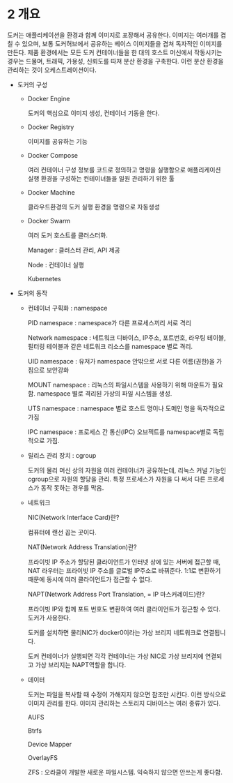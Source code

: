 # 2 개요

도커는 애플리케이션을 환경과 함께 이미지로 포장해서 공유한다. 이미지는 여러개를 겹칠 수 있으며, 보통 도커허브에서 공유하는 베이스 이미지들을 겹쳐 독자적인 이미지를 만든다. 제품 환경에서는 모든 도커 컨테이너들을 한 대의 호스트 머신에서 작동시키는 경우는 드물며, 트래픽, 가용성, 신뢰도를 따져 분산 환경을 구축한다. 이런 분산 환경을 관리하는 것이 오케스트레이션이다.

- 도커의 구성
    - Docker Engine
        
        도커의 핵심으로 이미지 생성, 컨테이너 기동을 한다.
        
    - Docker Registry
        
        이미지를 공유하는 기능
        
    - Docker Compose
        
        여러 컨테이너 구성 정보를 코드로 정의하고 명령을 실행함으로 애플리케이션 실행 환경을 구성하는 컨테이너들을 일원 관리하기 위한 툴
        
    - Docker Machine
        
        클라우드환경의 도커 실행 환경을 명령으로 자동생성
        
    - Docker Swarm
        
        여러 도커  호스트를 클러스터화.
        
        Manager : 클러스터 관리, API 제공
        
        Node : 컨테이너 실행
        
        Kubernetes
        
- 도커의 동작
    - 컨테이너 구획화 : namespace
        
        PID namespace : namespace가 다른 프로세스끼리 서로 격리
        
        Network namespace : 네트워크 디바이스, IP주소, 포트번호, 라우팅 테이블, 필터링 테이블과 같은 네트워크 리소스를 namespace 별로 격리.
        
        UID namespace : 유저가 namespace 안밖으로 서로 다른 이름(권한)을 가짐으로 보안강화
        
        MOUNT namespace : 리눅스의 파일시스템을 사용하기 위해 마운트가 필요함. namespace 별로 격리된 가상의 파일 시스템을 생성.
        
        UTS namespace : namespace 별로 호스트 명이나 도메인 명을 독자적으로 가짐
        
        IPC namespace : 프로세스 간 통신(IPC) 오브젝트를 namespace별로 독립적으로 가짐.
        
    - 릴리스 관리 장치 : cgroup
        
        도커의 물리 머신 상의 자원을 여러 컨테이너가 공유하는데, 리눅스 커널 기능인 cgroup으로 자원의 할당을 관리. 특정 프로세스가 자원을 다 써서 다른 프로세스가 동작 못하는 경우를 막음.
        
    - 네트워크
        
        NIC(Network Interface Card)란?
        
        컴퓨터에 랜선 꼽는 곳이다. 
        
        NAT(Network Address Translation)란?
        
        프라이빗 IP 주소가 할당된 클라이언트가 인터넷 상에 있는 서버에 접근할 때, NAT 라우터는 프라이빗 IP 주소를 글로벌 IP주소로 바꿔준다. 1:1로 변환하기 때문에 동시에 여러 클라이언트가 접근할 수 없다.
        
        NAPT(Network Address Port Translation, = IP 마스커레이드)란?
        
        프라이빗 IP와 함께 포트 번호도 변환하여 여러 클라이언트가 접근할 수 있다. 도커가 사용한다.
        
        도커를 설치하면 물리NIC가 docker0이라는 가상 브리지 네트워크로 연결됩니다. 
        
        도커 컨테이너가 실행되면 각각 컨테이너는 가상 NIC로 가상 브리지에 연결되고 가상 브리지는 NAPT역할을 합니다.
        
    - 데이터
        
        도커는 파일을 복사할 때 수정이 가해지지 않으면 참조만 시킨다. 이런 방식으로 이미지 관리를 한다. 이미지 관리하는 스토리지 디바이스는 여러 종류가 있다.
        
        AUFS
        
        Btrfs
        
        Device Mapper
        
        OverlayFS
        
        ZFS : 오라클이 개발한 새로운 파일시스템. 익숙하지 않으면 안쓰는게 좋다함.
